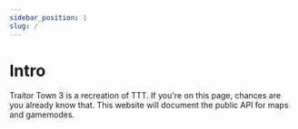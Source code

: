 ```yaml
---
sidebar_position: 1
slug: /
---
```


# Intro

Traitor Town 3 is a recreation of TTT. If you're on this page, chances are you already know that.
This website will document the public API for maps and gamemodes.